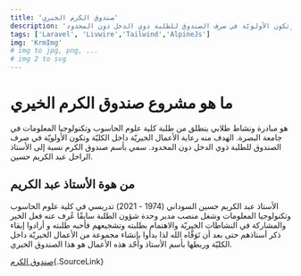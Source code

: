 ```yaml
---
title: 'صندوق الكرم الخيري'
description: 'الهدف منه رعاية الأعمال الخيريّة داخل الكليّة وتكون الأولويّة في صرف الصندوق للطلبة ذوي الدخل دون المحدود.'
tags: ['Laravel', 'Livwire','Tailwind','AlpineJs']
img: 'KrmImg' 
# img to jpg, png, ... 
# img 2 to svg
---
```

# ما هو مشروع صندوق الكرم الخيري

هو مبادرة ونشاط طلابي ينطلق من طلبة كلية علوم الحاسوب وتكنولوجيا المعلومات في جامعة البصرة. الهدف
منه رعاية الأعمال الخيريّة داخل الكليّة وتكون الأولويّة في صرف الصندوق للطلبة ذوي الدخل دون المحدود.
سمي بأسم صندوق الكرم نسبة إلى الأستاذ الراحل عبد الكريم حسين.

## من هوة الأستاذ عبد الكريم

الأستاذ عبد الكريم حسين السوداني (1974 - 2021) تدريسي في كلية علوم الحاسوب وتكنولوجيا المعلومات وشغل
منصب مدير وحدة شؤون الطلبة سابقًا عُرف عنه فعل الخير والمشاركة في النشاطات الخيريّة والاهتمام بطلبته
وتشجيعهم فأحبه طلبته و أرادوا إبقاء ذكر أستاذهم حتى بعد أن تَوَفَّاه الله لذا بدأوا بإنشاء مجموعة من
الأعمال الخيريّة داخل الكليّة وربطها بأسم الأستاذ وأحّد هذه الأعمال هو هذا الصندوق الخيري.

[صندوق الكرم](https://krm.gruceing.dev){.SourceLink}
